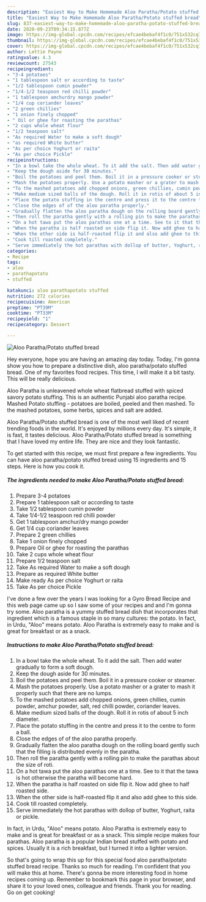 ```yaml
---
description: "Easiest Way to Make Homemade Aloo Paratha/Potato stuffed bread"
title: "Easiest Way to Make Homemade Aloo Paratha/Potato stuffed bread"
slug: 837-easiest-way-to-make-homemade-aloo-paratha-potato-stuffed-bread
date: 2020-09-23T09:34:15.877Z
image: https://img-global.cpcdn.com/recipes/efcae4bebaf4f1c0/751x532cq70/aloo-parathapotato-stuffed-bread-recipe-main-photo.jpg
thumbnail: https://img-global.cpcdn.com/recipes/efcae4bebaf4f1c0/751x532cq70/aloo-parathapotato-stuffed-bread-recipe-main-photo.jpg
cover: https://img-global.cpcdn.com/recipes/efcae4bebaf4f1c0/751x532cq70/aloo-parathapotato-stuffed-bread-recipe-main-photo.jpg
author: Lettie Payne
ratingvalue: 4.3
reviewcount: 27543
recipeingredient:
- "3-4 potatoes"
- "1 tablespoon salt or according to taste"
- "1/2 tablespoon cumin powder"
- "1/4-1/2 teaspoon red chilli powder"
- "1 tablespoon amchurdry mango powder"
- "1/4 cup coriander leaves"
- "2 green chillies"
- "1 onion finely chopped"
- " Oil or ghee for roasting the parathas"
- "2 cups whole wheat flour"
- "1/2 teaspoon salt"
- "As required Water to make a soft dough"
- "as required White butter"
- "As per choice Yoghurt or raita"
- "As per choice Pickle"
recipeinstructions:
- "In a bowl take the whole wheat. To it add the salt. Then add water gradually to form a soft dough."
- "Keep the dough aside for 30 minutes."
- "Boil the potatoes and peel them. Boil it in a pressure cooker or steamer."
- "Mash the potatoes properly. Use a potato masher or a grater to mash it properly such that there are no lumps."
- "To the mashed potatoes add chopped onions, green chillies, cumin powder, amchur powder, salt, red chilli powder, coriander leaves."
- "Make medium sized balls of the dough. Roll it in rotis of about 5 inch diameter."
- "Place the potato stuffing in the centre and press it to the centre to form a ball."
- "Close the edges of of the aloo paratha properly."
- "Gradually flatten the aloo paratha dough on the rolling board gently such that the filling is distributed evenly in the paratha."
- "Then roll the paratha gently with a rolling pin to make the parathas about the size of roti."
- "On a hot tawa put the aloo parathas one at a time. See to it that the tawa is hot otherwise the paratha will become hard."
- "When the paratha is half roasted on side flip it. Now add ghee to half roasted side."
- "When the other side is half-roasted flip it and also add ghee to this side."
- "Cook till roasted completely."
- "Serve immediately the hot parathas with dollop of butter, Yoghurt, raita or pickle."
categories:
- Recipe
tags:
- aloo
- parathapotato
- stuffed

katakunci: aloo parathapotato stuffed 
nutrition: 272 calories
recipecuisine: American
preptime: "PT39M"
cooktime: "PT33M"
recipeyield: "1"
recipecategory: Dessert

---
```



![Aloo Paratha/Potato stuffed bread](https://img-global.cpcdn.com/recipes/efcae4bebaf4f1c0/751x532cq70/aloo-parathapotato-stuffed-bread-recipe-main-photo.jpg)

Hey everyone, hope you are having an amazing day today. Today, I'm gonna show you how to prepare a distinctive dish, aloo paratha/potato stuffed bread. One of my favorites food recipes. This time, I will make it a bit tasty. This will be really delicious.

Aloo Paratha is unleavened whole wheat flatbread stuffed with spiced savory potato stuffing. This is an authentic Punjabi aloo paratha recipe. Mashed Potato stuffing - potatoes are boiled, peeled and then mashed. To the mashed potatoes, some herbs, spices and salt are added.

Aloo Paratha/Potato stuffed bread is one of the most well liked of recent trending foods in the world. It's enjoyed by millions every day. It's simple, it is fast, it tastes delicious. Aloo Paratha/Potato stuffed bread is something that I have loved my entire life. They are nice and they look fantastic.


To get started with this recipe, we must first prepare a few ingredients. You can have aloo paratha/potato stuffed bread using 15 ingredients and 15 steps. Here is how you cook it.

<!--inarticleads1-->

##### The ingredients needed to make Aloo Paratha/Potato stuffed bread:

1. Prepare 3-4 potatoes
1. Prepare 1 tablespoon salt or according to taste
1. Take 1/2 tablespoon cumin powder
1. Take 1/4-1/2 teaspoon red chilli powder
1. Get 1 tablespoon amchur/dry mango powder
1. Get 1/4 cup coriander leaves
1. Prepare 2 green chillies
1. Take 1 onion finely chopped
1. Prepare  Oil or ghee for roasting the parathas
1. Take 2 cups whole wheat flour
1. Prepare 1/2 teaspoon salt
1. Take As required Water to make a soft dough
1. Prepare as required White butter
1. Make ready As per choice Yoghurt or raita
1. Take As per choice Pickle


I&#39;ve done a few over the years I was looking for a Gyro Bread Recipe and this web page came up so I saw some of your recipes and and I&#39;m gonna try some. Aloo paratha is a yummy stuffed bread dish that incorporates that ingredient which is a famous staple in so many cultures: the potato. In fact, in Urdu, &#34;Aloo&#34; means potato. Aloo Paratha is extremely easy to make and is great for breakfast or as a snack. 

<!--inarticleads2-->

##### Instructions to make Aloo Paratha/Potato stuffed bread:

1. In a bowl take the whole wheat. To it add the salt. Then add water gradually to form a soft dough.
1. Keep the dough aside for 30 minutes.
1. Boil the potatoes and peel them. Boil it in a pressure cooker or steamer.
1. Mash the potatoes properly. Use a potato masher or a grater to mash it properly such that there are no lumps.
1. To the mashed potatoes add chopped onions, green chillies, cumin powder, amchur powder, salt, red chilli powder, coriander leaves.
1. Make medium sized balls of the dough. Roll it in rotis of about 5 inch diameter.
1. Place the potato stuffing in the centre and press it to the centre to form a ball.
1. Close the edges of of the aloo paratha properly.
1. Gradually flatten the aloo paratha dough on the rolling board gently such that the filling is distributed evenly in the paratha.
1. Then roll the paratha gently with a rolling pin to make the parathas about the size of roti.
1. On a hot tawa put the aloo parathas one at a time. See to it that the tawa is hot otherwise the paratha will become hard.
1. When the paratha is half roasted on side flip it. Now add ghee to half roasted side.
1. When the other side is half-roasted flip it and also add ghee to this side.
1. Cook till roasted completely.
1. Serve immediately the hot parathas with dollop of butter, Yoghurt, raita or pickle.


In fact, in Urdu, &#34;Aloo&#34; means potato. Aloo Paratha is extremely easy to make and is great for breakfast or as a snack. This simple recipe makes four parathas. Aloo paratha is a popular Indian bread stuffed with potato and spices. Usually it is a rich breakfast, but I turned it into a lighter version. 

So that's going to wrap this up for this special food aloo paratha/potato stuffed bread recipe. Thanks so much for reading. I'm confident that you will make this at home. There's gonna be more interesting food in home recipes coming up. Remember to bookmark this page in your browser, and share it to your loved ones, colleague and friends. Thank you for reading. Go on get cooking!
